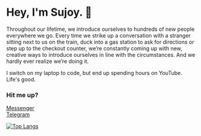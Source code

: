 # Hey, I'm Sujoy. :wave:

Throughout our lifetime, we introduce ourselves to hundreds of new people everywhere we go. Every time we strike up a conversation with a stranger sitting next to us on the train, duck into a gas station to ask for directions or step up to the checkout counter, we’re constantly coming up with new, creative ways to introduce ourselves in line with the circumstances. And we hardly ever realize we’re doing it.

I switch on my laptop to code, but end up spending hours on YouTube. Life's good.



### Hit me up?
[Messenger](http://m.me/sujoy.datta.906)<br/>
[Telegram](https://t.me/sujoyyyy)

[![Top Langs](https://github-readme-stats.vercel.app/api/top-langs/?username=sujoyyyy&layout=compact)](https://github.com/sujoyyy/github-readme-stats)
